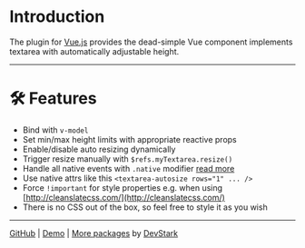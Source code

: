 # Introduction

The plugin for [Vue.js](http://vuejs.org) provides the dead-simple Vue component implements textarea with automatically adjustable height.

---

# 🛠 Features

- Bind with `v-model`
- Set min/max height limits with appropriate reactive props
- Enable/disable auto resizing dynamically
- Trigger resize manually with `$refs.myTextarea.resize()`
- Handle all native events with `.native` modifier [read more](https://vuejs.org/v2/guide/components.html#Binding-Native-Events-to-Components)
- Use native attrs like this `<textarea-autosize rows="1" ... />`
- Force `!important` for style properties e.g. when using [http://cleanslatecss.com/](http://cleanslatecss.com/)
- There is no CSS out of the box, so feel free to style it as you wish

---

[GitHub](https://github.com/devstark-com/vue-textarea-autosize/) |
[Demo](https://codesandbox.io/s/vuetextareaautosize-demo-vikj3?fontsize=14) | [More packages](https://github.com/devstark-com) by [DevStark](https://devstark.com/)

